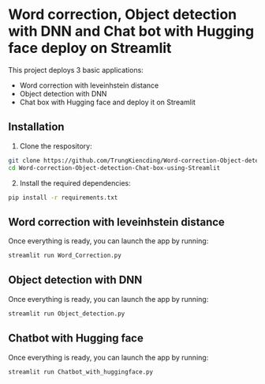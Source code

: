 # Word correction, Object detection with DNN and Chat bot with Hugging face deploy on Streamlit

This project deploys 3 basic applications:
- Word correction with leveinhstein distance
- Object detection with DNN
- Chat box with Hugging face
and deploy it on Streamlit

## Installation

1. Clone the respository:

```bash
git clone https://github.com/TrungKiencding/Word-correction-Object-detection-Chat-bot-using-Streamlit
cd Word-correction-Object-detection-Chat-box-using-Streamlit
```

2. Install the required dependencies:

```bash
pip install -r requirements.txt
```

## Word correction with leveinhstein distance

Once everything is ready, you can launch the app by running:

```bash 
streamlit run Word_Correction.py
```

## Object detection with DNN

Once everything is ready, you can launch the app by running:

```bash
streamlit run Object_detection.py
```

## Chatbot with Hugging face

Once everything is ready, you can launch the app by running:

```bash
streamlit run Chatbot_with_huggingface.py
```
